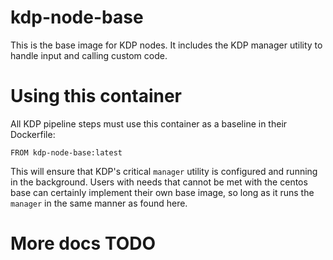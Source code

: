 # kdp-node-base

This is the base image for KDP nodes. It includes the KDP manager utility to handle input and calling custom code.

# Using this container

All KDP pipeline steps must use this container as a baseline in their Dockerfile:

```
FROM kdp-node-base:latest
```

This will ensure that KDP's critical `manager` utility is configured and running in the background. Users with needs that cannot be met with the centos base can certainly implement their own base image, so long as it runs the `manager` in the same manner as found here. 

# More docs TODO